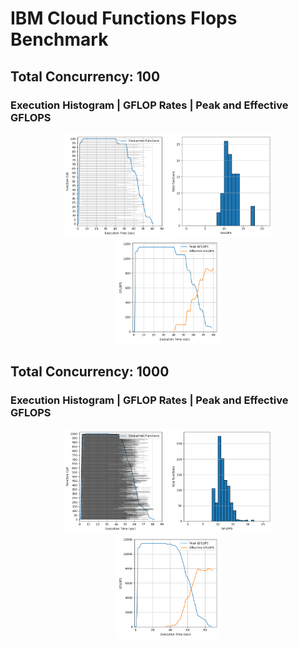 # IBM Cloud Functions Flops Benchmark


## Total Concurrency: 100
### Execution Histogram | GFLOP Rates | Peak and Effective GFLOPS
<p align="center">
  <img width="33%" src="100_execution.png"></img>
  <img width="33%" src="100_rates.png"></img>
  <img width="33%" src="100_gflops.png"></img>
</p>


## Total Concurrency: 1000
### Execution Histogram | GFLOP Rates | Peak and Effective GFLOPS
<p align="center">
  <img width="33%" src="1000_execution.png"></img>
  <img width="33%" src="1000_rates.png"></img>
  <img width="33%" src="1000_gflops.png"></img>
</p>
